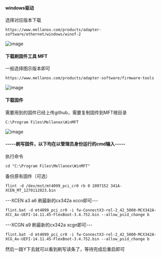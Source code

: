 #### **windows驱动**  

选择对应版本下载

```
https://www.mellanox.com/products/adapter-software/ethernet/windows/winof-2
```

![image](https://github.com/Turnedback/OCP2-Pcie/raw/master/img/winof.png)

#### **下载刷固件工具 MFT**  

一般选择图示版本即可

```
https://www.mellanox.com/products/adapter-software/firmware-tools
```


![image](https://github.com/Turnedback/OCP2-Pcie/raw/master/img/mft.png)

#### **下载固件**

[固件]: https://www.mellanox.com/support/firmware/connectx3en

需要用到的固件已经上传github，需要复制固件到MFT根目录

```
C:\Program Files\Mellanox\WinMFT
```


![image](https://github.com/Turnedback/OCP2-Pcie/raw/master/img/cx341firmware.png)

#### **-----刷写固件，以下均在以管理员身份运行的cmd输入-----**

执行命令

```
cd "C:\Program Files\Mellanox\WinMFT"
```

备份原有固件（可选）

```
flint -d /dev/mst/mt4099_pci_cr0 rb 0 2097152 341A-XCEN_MT_1270112023.bin
```

---XCEN a3 a6 刷最新的cx342a xccn即可---

```
flint.bat -d mt4099_pci_cr0 -i fw-ConnectX3-rel-2_42_5000-MCX342A-XCC_Ax-UEFI-14.11.45-FlexBoot-3.4.752.bin --allow_psid_change b
```

---XCGN a9 刷最新的cx342a xcgn即可---

```
flint.bat -d mt4099_pci_cr0 -i fw-ConnectX3-rel-2_42_5000-MCX342A-XCG_Ax-UEFI-14.11.45-FlexBoot-3.4.752.bin --allow_psid_change b
```

然后一路Y下去就可以看到刷写读条了，等待完成后重启即可